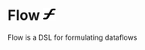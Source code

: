 # Flow <img src="resources/icon.svg" width="25" height="25">
Flow is a DSL for formulating dataflows

